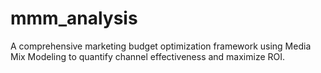 # mmm_analysis
A comprehensive marketing budget optimization framework using Media Mix Modeling to quantify channel effectiveness and maximize ROI.
